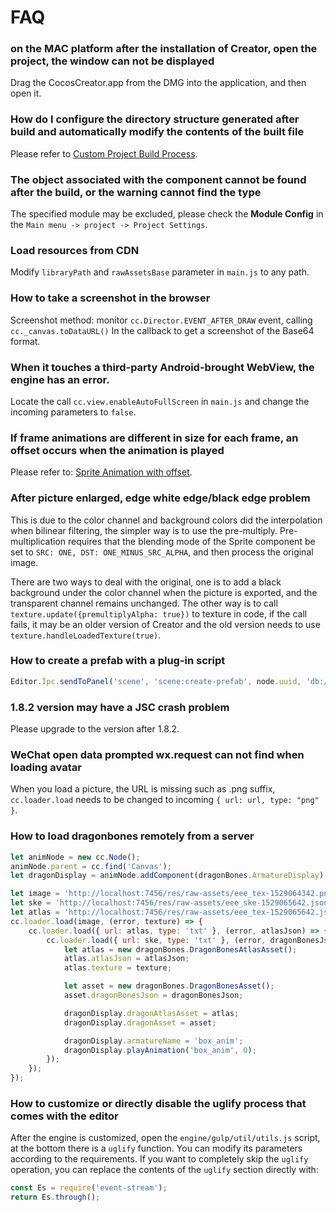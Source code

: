 # FAQ

### on the MAC platform after the installation of Creator, open the project, the window can not be displayed

Drag the CocosCreator.app from the DMG into the application, and then open it.

### How do I configure the directory structure generated after build and automatically modify the contents of the built file

Please refer to [Custom Project Build Process](../publish/custom-project-build-template.md).

### The object associated with the component cannot be found after the build, or the warning cannot find the type

The specified module may be excluded, please check the **Module Config** in the `Main menu -> project -> Project Settings`.

### Load resources from CDN

Modify `libraryPath` and `rawAssetsBase` parameter in `main.js` to any path.

### How to take a screenshot in the browser

Screenshot method: monitor `cc.Director.EVENT_AFTER_DRAW` event, calling `cc._canvas.toDataURL()` In the callback to get a screenshot of the Base64 format.

### When it touches a third-party Android-brought WebView, the engine has an error.

Locate the call `cc.view.enableAutoFullScreen` in `main.js` and change the incoming parameters to `false`.

### If frame animations are different in size for each frame, an offset occurs when the animation is played

Please refer to: [Sprite Animation with offset](../asset-workflow/trim.md#sprite-animation-with-offset).

### After picture enlarged, edge white edge/black edge problem

This is due to the color channel and background colors did the interpolation when bilinear filtering, the simpler way is to use the pre-multiply. Pre-multiplication requires that the blending mode of the Sprite component be set to `SRC: ONE, DST: ONE_MINUS_SRC_ALPHA`, and then process the original image.

There are two ways to deal with the original, one is to add a black background under the color channel when the picture is exported, and the transparent channel remains unchanged. The other way is to call `texture.update({premultiplyAlpha: true})` to texture in code, if the call fails, it may be an older version of Creator and the old version needs to use `texture.handleLoadedTexture(true)`.

### How to create a prefab with a plug-in script

```js
Editor.Ipc.sendToPanel('scene', 'scene:create-prefab', node.uuid, 'db://assets/xxx/xxx.prefab');
```

### 1.8.2 version may have a JSC crash problem

Please upgrade to the version after 1.8.2.

### WeChat open data prompted wx.request can not find when loading avatar

When you load a picture, the URL is missing such as .png suffix, `cc.loader.load` needs to be changed to incoming `{ url: url, type: "png" }`.

### How to load dragonbones remotely from a server

```js
let animNode = new cc.Node();
animNode.parent = cc.find('Canvas');
let dragonDisplay = animNode.addComponent(dragonBones.ArmatureDisplay);

let image = 'http://localhost:7456/res/raw-assets/eee_tex-1529064342.png';
let ske = 'http://localhost:7456/res/raw-assets/eee_ske-1529065642.json';
let atlas = 'http://localhost:7456/res/raw-assets/eee_tex-1529065642.json';
cc.loader.load(image, (error, texture) => {
    cc.loader.load({ url: atlas, type: 'txt' }, (error, atlasJson) => {
        cc.loader.load({ url: ske, type: 'txt' }, (error, dragonBonesJson) => {
            let atlas = new dragonBones.DragonBonesAtlasAsset();
            atlas.atlasJson = atlasJson;
            atlas.texture = texture;

            let asset = new dragonBones.DragonBonesAsset();
            asset.dragonBonesJson = dragonBonesJson;

            dragonDisplay.dragonAtlasAsset = atlas;
            dragonDisplay.dragonAsset = asset;

            dragonDisplay.armatureName = 'box_anim';
            dragonDisplay.playAnimation('box_anim', 0);
        });
    });
});
```

### How to customize or directly disable the uglify process that comes with the editor

After the engine is customized, open the `engine/gulp/util/utils.js` script, at the bottom there is a `uglify` function. You can modify its parameters according to the requirements. If you want to completely skip the `uglify` operation, you can replace the contents of the `uglify` section directly with:

```js
const Es = require('event-stream');
return Es.through();
```